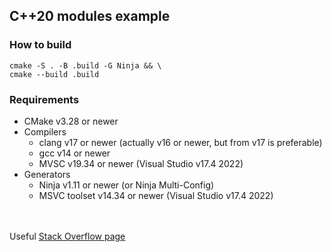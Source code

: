 ## C++20 modules example

### How to build
``` shell
cmake -S . -B .build -G Ninja && \
cmake --build .build
```

### Requirements
- CMake v3.28 or newer
- Compilers
  - clang v17 or newer (actually v16 or newer, but from v17 is preferable)
  - gcc v14 or newer
  - MVSC v19.34 or newer (Visual Studio v17.4 2022)
- Generators
  - Ninja v1.11 or newer (or Ninja Multi-Config)
  - MSVC toolset v14.34 or newer (Visual Studio v17.4 2022)

\
\
Useful [Stack Overflow page](https://stackoverflow.com/questions/57300495/how-to-use-c20-modules-with-cmake)

